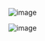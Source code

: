 ![image](https://github.com/user-attachments/assets/cfb0a7ea-fd65-4360-9705-98ce201aadbb)

![image](https://github.com/user-attachments/assets/34d7accc-581a-4a06-8db0-07cbcf4c45d8)

